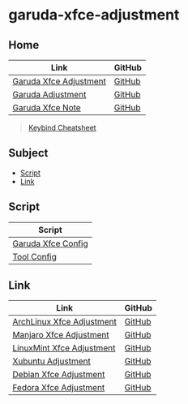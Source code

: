

# garuda-xfce-adjustment




## Home

| Link | GitHub |
| ---- | ------ |
| [Garuda Xfce Adjustment](https://samwhelp.github.io/garuda-xfce-adjustment/) | [GitHub](https://github.com/samwhelp/garuda-xfce-adjustment) |
| [Garuda Adjustment](https://samwhelp.github.io/garuda-adjustment/) | [GitHub](https://github.com/samwhelp/garuda-adjustment) |
| [Garuda Xfce Note](https://samwhelp.github.io/note-about-garuda-xfce/) | [GitHub](https://github.com/samwhelp/note-about-garuda-xfce) |


> [Keybind Cheatsheet](https://samwhelp.github.io/garuda-xfce-adjustment/read/cheatsheet/keybind.html)




## Subject

* [Script](#script)
* [Link](#link)




## Script

| Script |
| ------ |
| [Garuda Xfce Config](https://github.com/samwhelp/garuda-xfce-adjustment/tree/main/prototype/main/xfce-config/full/Main) |
| [Tool Config](https://github.com/samwhelp/garuda-adjustment/tree/main/prototype/main/tool-config/part) |




## Link

| Link | GitHub |
| ---- | ------ |
| [ArchLinux Xfce Adjustment](https://samwhelp.github.io/archlinux-xfce-adjustment/) | [GitHub](https://github.com/samwhelp/archlinux-xfce-adjustment) |
| [Manjaro Xfce Adjustment](https://samwhelp.github.io/manjaro-xfce-adjustment/) | [GitHub](https://github.com/samwhelp/manjaro-xfce-adjustment) |
| [LinuxMint Xfce Adjustment](https://samwhelp.github.io/linuxmint-xfce-adjustment/) | [GitHub](https://github.com/samwhelp/linuxmint-xfce-adjustment) |
| [Xubuntu Adjustment](https://samwhelp.github.io/xubuntu-adjustment/) | [GitHub](https://github.com/samwhelp/xubuntu-adjustment) |
| [Debian Xfce Adjustment](https://samwhelp.github.io/debian-xfce-adjustment/) | [GitHub](https://github.com/samwhelp/debian-xfce-adjustment) |
| [Fedora Xfce Adjustment](https://samwhelp.github.io/fedora-xfce-adjustment/) | [GitHub](https://github.com/samwhelp/fedora-xfce-adjustment) |

